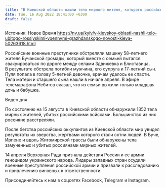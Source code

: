 ```yaml
---
title: "В Киевской области нашли тело мирного жителя, которого российские оккупанты расстреляли вместе с семьей"
date: Tue, 16 Aug 2022 18:41:00 +0300
draft: false
---
```

Источник: Новое Время https://nv.ua/kyiv/v-kievskoy-oblasti-nashli-telo-ubitogo-rossiyskimi-voennymi-grazhdanskogo-novosti-kieva-50263618.html


 Российские военные преступники обстреляли машину 58-летнего жителя Бучанской громады, который вместе с семьей пытался эвакуироваться по дороге между селами Здвижевка и Блиставица. В результате обстрела погибли мужчина, его супруга и 17-летний сын. Пуля попала в голову 5-летней девочке, врачам удалось ее спасти. Тела матери и старшего сына нашли в начале апреля. В эфире телемарафона Небитов сказал, что из семьи выжили только младшая дочь и бабушка.

 Видео дня   

По состоянию на 15 августа в Киевской области обнаружили 1352 тела мирных жителей, убитых российскими войсками. Большинство из них россияне расстреляли.

После бегства российских оккупантов из Киевской области мир увидел результаты их зверства, жертвами которого стали сотни людей. В Буче, Ирпене и вдоль Житомирской трассы были обнаружены тела замученных и убитых россиянами мирных жителей.

14 апреля Верховная Рада признала действия России и ее армии геноцидом украинского народа. Лидеры западных стран осудили военные преступления российской армии и призвали к расследованию и привлечению виновных к ответственности.

Присоединяйтесь к нам в соцсетях Facebook, Telegram и Instagram.

